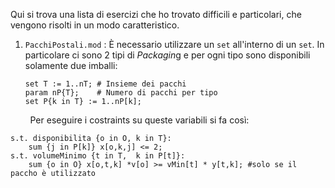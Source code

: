 Qui si trova una lista di esercizi che ho trovato difficili e particolari, che vengono risolti in un modo caratteristico.

1. `PacchiPostali.mod` : È necessario utilizzare un `set` all'interno di un `set`. In particolare ci sono 2 tipi di *Packagin*g e per ogni tipo sono disponibili solamente due imballi:
   
   ```mathml
   set T := 1..nT; # Insieme dei pacchi
   param nP{T};    # Numero di pacchi per tipo
   set P{k in T} := 1..nP[k];
   ```

        Per eseguire i costraints su queste variabili si fa così:

```mathml
s.t. disponibilita {o in O, k in T}:
	sum {j in P[k]} x[o,k,j] <= 2;
s.t. volumeMinimo {t in T,  k in P[t]}:
	sum {o in O} x[o,t,k] *v[o] >= vMin[t] * y[t,k]; #solo se il paccho è utilizzato
```



 

